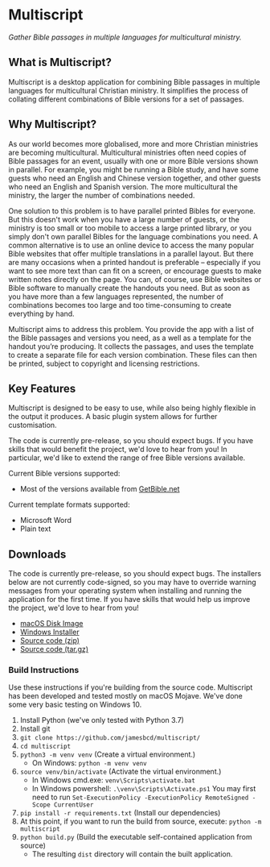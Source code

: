 # Multiscript
*Gather Bible passages in multiple languages for multicultural ministry.*

## What is Multiscript?
Multiscript is a desktop application for combining Bible passages in multiple languages for multicultural Christian ministry. It simplifies the process of collating different combinations of Bible versions for a set of passages.

## Why Multiscript?
As our world becomes more globalised, more and more Christian ministries are becoming multicultural. Multicultural ministries often need copies of Bible passages for an event, usually with one or more Bible versions shown in parallel. For example, you might be running a Bible study, and have some guests who need an English and Chinese version together, and other guests who need an English and Spanish version. The more multicultural the ministry, the larger the number of combinations needed. 

One solution to this problem is to have parallel printed Bibles for everyone. But this doesn't work when you have a large number of guests, or the ministry is too small or too mobile to access a large printed library, or you simply don't own parallel Bibles for the language combinations you need. A common alternative is to use an online device to access the many popular Bible websites that offer multiple translations in a parallel layout. But there are many occasions when a printed handout is preferable – especially if you want to see more text than can fit on a screen, or encourage guests to make written notes directly on the page. You can, of course, use Bible websites or Bible software to manually create the handouts you need. But as soon as you have more than a few languages represented, the number of combinations becomes too large and too time-consuming to create everything by hand.

Multiscript aims to address this problem. You provide the app with a list of the Bible passages and versions you need, as a well as a template for the handout you’re producing. It collects the passages, and uses the template to create a separate file for each version combination. These files can then be printed, subject to copyright and licensing restrictions.

## Key Features
Multiscript is designed to be easy to use, while also being highly flexible in the output it produces. A basic plugin system allows for further customisation.

The code is currently pre-release, so you should expect bugs. If you have skills that would benefit the project, we'd love to hear from you! In particular, we'd like to extend the range of free Bible versions available.

Current Bible versions supported:
  - Most of the versions available from [GetBible.net](https://getbible.net/)

Current template formats supported:
  - Microsoft Word
  - Plain text

## Downloads
The code is currently pre-release, so you should expect bugs. The installers below are not currently code-signed, so you may have to override warning messages from your operating system when installing and running the application for the first time. If you have skills that would help us improve the project, we'd love to hear from you!

  - [macOS Disk Image](https://github.com/multiscript/multiscript/releases/download/v0.8.1/Multiscript.dmg)
  - [Windows Installer](https://github.com/multiscript/multiscript/releases/download/v0.8.1/multiscript_0.8.1_install.exe)
  - [Source code (zip)](https://github.com/multiscript/multiscript/archive/refs/tags/v0.8.1.zip)
  - [Source code (tar.gz)](https://github.com/multiscript/multiscript/archive/refs/tags/v0.8.1.tar.gz)

### Build Instructions
Use these instructions if you're building from the source code. Multiscript has been developed and tested mostly on macOS Mojave. We've done some very basic testing on Windows 10.
1. Install Python (we've only tested with Python 3.7)
1. Install git
1. `git clone https://github.com/jamesbcd/multiscript/`
1. `cd multiscript`
1. `python3 -m venv venv` (Create a virtual environment.)
   * On Windows: `python -m venv venv`
1. `source venv/bin/activate` (Activate the virtual environment.)
   * In Windows cmd.exe: `venv\Scripts\activate.bat`
   * In Windows powershell: `.\venv\Scripts\Activate.ps1` You may first need to run `Set-ExecutionPolicy -ExecutionPolicy RemoteSigned -Scope CurrentUser`
1. `pip install -r requirements.txt` (Install our dependencies)
1. At this point, if you want to run the build from source, execute: `python -m multiscript`
1. `python build.py` (Build the executable self-contained application from source)
   * The resulting `dist` directory will contain the built application.


